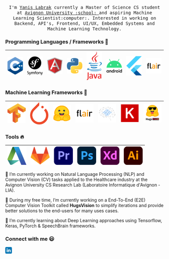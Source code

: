 <p align="center">
  <samp>
    I'm <a href="https://github.com/qanastek">Yanis Labrak</a> currently a Master of Science CS student at <a href="http://univ-avignon.fr/">Avignon University :school: </a> and aspiring Machine Learning Scientist:computer:. Interested in working on Backend, API's, Frontend, UI/UX, Embedded Systems and Machine Learning Technology.
  </samp>
</p>


### Programming Languages / Frameworks  :rocket:
|<img src="https://raw.githubusercontent.com/qanastek/qanastek/master/1200px-ISO_C%2B%2B_Logo.svg.png" width=60> | <img src="https://raw.githubusercontent.com/qanastek/qanastek/master/symfony_black_03.png" width=60> | <img src="https://raw.githubusercontent.com/qanastek/qanastek/4b75d770c8ed1be9fcdf2960b90c3b2e3f181712/AngularJS-Shield.svg" width=60> | <img src="https://raw.githubusercontent.com/qanastek/qanastek/master/1200px-Python-logo-notext.svg.png" width=60> | <img src="https://raw.githubusercontent.com/qanastek/qanastek/master/1200px-Java_Logo.svg.png" width=60> | <img src="https://raw.githubusercontent.com/qanastek/qanastek/master/1000px-Android_logo_2019.svg.png" width=60> | <img src="https://raw.githubusercontent.com/qanastek/qanastek/67d66ec8216ccdd0b5e04e4b7903a05fc162d2a4/flutter-logo.svg" width=60> | <img src="https://raw.githubusercontent.com/qanastek/qanastek/master/59021421%20(1).png" width=60> |
|:---:|:---:|:---:|:---:|:---:|:---:|:---:|:---:|


### Machine Learning Frameworks  :rocket:
| <img src="https://raw.githubusercontent.com/qanastek/qanastek/master/Tensorflow_logo.svg.png" width=60> | <img src="https://raw.githubusercontent.com/qanastek/qanastek/master/Pytorch_logo.svg.png" width=60> | <img src="https://raw.githubusercontent.com/qanastek/qanastek/master/hugging_face.png" width=60> | <img src="https://raw.githubusercontent.com/qanastek/qanastek/master/59021421%20(1).png" width=60> | <img src="https://raw.githubusercontent.com/qanastek/qanastek/master/logo_noname_rounded_very_small.png" width=60> | <img src="https://raw.githubusercontent.com/qanastek/qanastek/master/1024px-Keras_logo.svg.png" width=60> | <img src="https://raw.githubusercontent.com/qanastek/qanastek/master/logo_name_transparent.png" width=60> |
|:---:|:---:|:---:|:---:|:---:|:---:|:---:|


### Tools :fire:
|<img src="https://raw.githubusercontent.com/qanastek/qanastek/master/1200px-Autodesk_Logo_A_only.svg.png" width=60> | <img src="https://raw.githubusercontent.com/qanastek/qanastek/master/GitLab_Logo.svg.png" width=60> | <img src="https://raw.githubusercontent.com/qanastek/qanastek/master/1200px-Adobe_Premiere_Pro_CC_icon.svg.png" width=60> | <img src="https://raw.githubusercontent.com/qanastek/qanastek/master/1200px-Adobe_Photoshop_CC_icon.svg.png" width=60> | <img src="https://raw.githubusercontent.com/qanastek/qanastek/master/1200px-Adobe_XD_CC_icon.svg.png" width=60> | <img src="https://raw.githubusercontent.com/qanastek/qanastek/master/Adobe_Illustrator_CC_icon.svg.png" width=60> |
|:---:|:---:|:---:|:---:|:---:|:---:|

💼 I’m currently working on Natural Language Processing (NLP) and Computer Vision (CV) tasks applied to the Healthcare industry at the Avignon University CS Research Lab (Laboratoire Informatique d'Avignon - LIA).

🔭 During my free time, I’m currently working on a End-To-End (E2E) Computer Vision Toolkit called **HugsVision** to simplify iterations and provide better solutions to the end-users for many uses cases.

🌱 I’m currently learning about Deep Learning approaches using Tensorflow, Keras, PyTorch & SpeechBrain frameworks.

### Connect with me :smiley:
<a href="https://www.linkedin.com/in/yanis-labrak-8a7412145/">
  <img align="left" alt="Yanis Labrak Linkdin" width="21px" src="https://raw.githubusercontent.com/qanastek/qanastek/master/linkedin.svg" />
</a>
